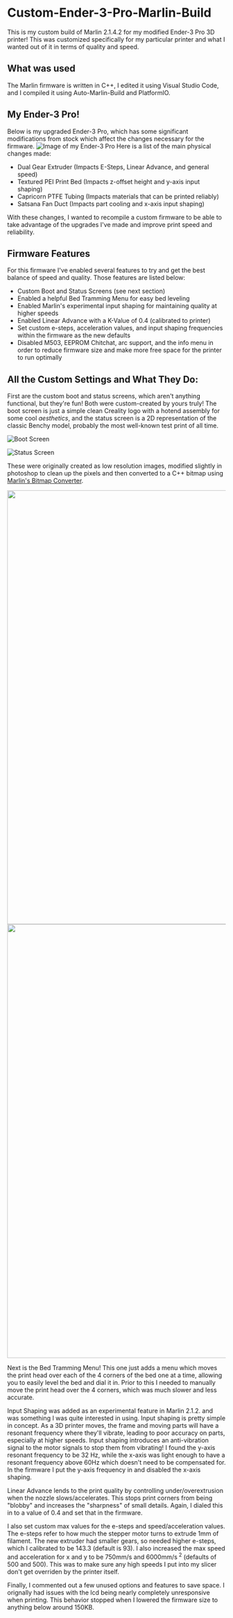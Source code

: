 # Custom-Ender-3-Pro-Marlin-Build
 This is my custom build of Marlin 2.1.4.2 for my modified Ender-3 Pro 3D printer! This was customized specifically for my particular printer and what I wanted out of it in terms of quality and speed.

## What was used
The Marlin firmware is written in C++, I edited it using Visual Studio Code, and I compiled it using Auto-Marlin-Build and PlatformIO.

## My Ender-3 Pro!
Below is my upgraded Ender-3 Pro, which has some significant modifications from stock which affect the changes necessary for the firmware. 
![Image of my Ender-3 Pro](/Images/printer.jpg)
Here is a list of the main physical changes made:
- Dual Gear Extruder (Impacts E-Steps, Linear Advance, and general speed)
- Textured PEI Print Bed (Impacts z-offset height and y-axis input shaping)
- Capricorn PTFE Tubing (Impacts materials that can be printed reliably)
- Satsana Fan Duct (Impacts part cooling and x-axis input shaping)

With these changes, I wanted to recompile a custom firmware to be able to take advantage of the upgrades I've made and improve print speed and reliability.

## Firmware Features
For this firmware I've enabled several features to try and get the best balance of speed and quality. Those features are listed below:
- Custom Boot and Status Screens (see next section)
- Enabled a helpful Bed Tramming Menu for easy bed leveling
- Enabled Marlin's experimental input shaping for maintaining quality at higher speeds
- Enabled Linear Advance with a K-Value of 0.4 (calibrated to printer)
- Set custom e-steps, acceleration values, and input shaping frequencies within the firmware as the new defaults
- Disabled M503, EEPROM Chitchat, arc support, and the info menu in order to reduce firmware size and make more free space for the printer to run optimally

## All the Custom Settings and What They Do:
First are the custom boot and status screens, which aren't anything functional, but they're fun! Both were custom-created by yours truly! The boot screen is just a simple clean Creality logo with a hotend assembly for some cool _aesthetics_, and the status screen is a 2D representation of the classic Benchy model, probably the most well-known test print of all time. 

![Boot Screen](/Images/boot_screen.jpg)

![Status Screen](/Images/stat_screen.jpg)

These were originally created as low resolution images, modified slightly in photoshop to clean up the pixels and then converted to a C++ bitmap using [Marlin's Bitmap Converter](https://marlinfw.org/tools/u8glib/converter.html).

<img src="/Images/Custom%20Boot%20Screen%202%20inverted.png" width="1000"/>

<img src="/Images/2DBenchy.png" width="1000"/>


Next is the Bed Tramming Menu! This one just adds a menu which moves the print head over each of the 4 corners of the bed one at a time, allowing you to easily level the bed and dial it in. Prior to this I needed to manually move the print head over the 4 corners, which was much slower and less accurate.

Input Shaping was added as an experimental feature in Marlin 2.1.2. and was something I was quite interested in using. Input shaping is pretty simple in concept. As a 3D printer moves, the frame and moving parts will have a resonant frequency where they'll vibrate, leading to poor accuracy on parts, especially at higher speeds. Input shaping introduces an anti-vibration signal to the motor signals to stop them from vibrating! I found the y-axis resonant frequency to be 32 Hz, while the x-axis was light enough to have a resonant frequency above 60Hz which doesn't need to be compensated for. In the firmware I put the y-axis frequency in and disabled the x-axis shaping.

Linear Advance lends to the print quality by controlling under/overextrusion when the nozzle slows/accelerates. This stops print corners from being "blobby" and increases the "sharpness" of small details. Again, I dialed this in to a value of 0.4 and set that in the firmware.

I also set custom max values for the e-steps and speed/acceleration values. The e-steps refer to how much the stepper motor turns to extrude 1mm of filament. The new extruder had smaller gears, so needed higher e-steps, which I calibrated to be 143.3 (default is 93). I also increased the max speed and acceleration for x and y to be 750mm/s and 6000mm/s<sup> 2</sup> (defaults of 500 and 500). This was to make sure any high speeds I put into my slicer don't get overriden by the printer itself.

Finally, I commented out a few unused options and features to save space. I orignally had issues with the lcd being nearly completely unresponsive when printing. This behavior stopped when I lowered the firmware size to anything below around 150KB.
